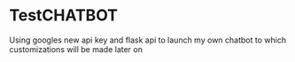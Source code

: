# TestCHATBOT
Using googles new api key and flask api to launch my own chatbot to which customizations will be made later on
